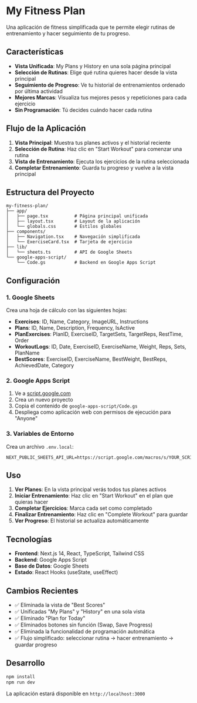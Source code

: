 # My Fitness Plan

Una aplicación de fitness simplificada que te permite elegir rutinas de entrenamiento y hacer seguimiento de tu progreso.

## Características

- **Vista Unificada**: My Plans y History en una sola página principal
- **Selección de Rutinas**: Elige qué rutina quieres hacer desde la vista principal
- **Seguimiento de Progreso**: Ve tu historial de entrenamientos ordenado por última actividad
- **Mejores Marcas**: Visualiza tus mejores pesos y repeticiones para cada ejercicio
- **Sin Programación**: Tú decides cuándo hacer cada rutina

## Flujo de la Aplicación

1. **Vista Principal**: Muestra tus planes activos y el historial reciente
2. **Selección de Rutina**: Haz clic en "Start Workout" para comenzar una rutina
3. **Vista de Entrenamiento**: Ejecuta los ejercicios de la rutina seleccionada
4. **Completar Entrenamiento**: Guarda tu progreso y vuelve a la vista principal

## Estructura del Proyecto

```
my-fitness-plan/
├── app/
│   ├── page.tsx          # Página principal unificada
│   ├── layout.tsx        # Layout de la aplicación
│   └── globals.css       # Estilos globales
├── components/
│   ├── Navigation.tsx    # Navegación simplificada
│   └── ExerciseCard.tsx  # Tarjeta de ejercicio
├── lib/
│   └── sheets.ts         # API de Google Sheets
└── google-apps-script/
    └── Code.gs           # Backend en Google Apps Script
```

## Configuración

### 1. Google Sheets

Crea una hoja de cálculo con las siguientes hojas:
- **Exercises**: ID, Name, Category, ImageURL, Instructions
- **Plans**: ID, Name, Description, Frequency, IsActive
- **PlanExercises**: PlanID, ExerciseID, TargetSets, TargetReps, RestTime, Order
- **WorkoutLogs**: ID, Date, ExerciseID, ExerciseName, Weight, Reps, Sets, PlanName
- **BestScores**: ExerciseID, ExerciseName, BestWeight, BestReps, AchievedDate, Category

### 2. Google Apps Script

1. Ve a [script.google.com](https://script.google.com)
2. Crea un nuevo proyecto
3. Copia el contenido de `google-apps-script/Code.gs`
4. Despliega como aplicación web con permisos de ejecución para "Anyone"

### 3. Variables de Entorno

Crea un archivo `.env.local`:
```env
NEXT_PUBLIC_SHEETS_API_URL=https://script.google.com/macros/s/YOUR_SCRIPT_ID/exec
```

## Uso

1. **Ver Planes**: En la vista principal verás todos tus planes activos
2. **Iniciar Entrenamiento**: Haz clic en "Start Workout" en el plan que quieras hacer
3. **Completar Ejercicios**: Marca cada set como completado
4. **Finalizar Entrenamiento**: Haz clic en "Complete Workout" para guardar
5. **Ver Progreso**: El historial se actualiza automáticamente

## Tecnologías

- **Frontend**: Next.js 14, React, TypeScript, Tailwind CSS
- **Backend**: Google Apps Script
- **Base de Datos**: Google Sheets
- **Estado**: React Hooks (useState, useEffect)

## Cambios Recientes

- ✅ Eliminada la vista de "Best Scores"
- ✅ Unificadas "My Plans" y "History" en una sola vista
- ✅ Eliminado "Plan for Today" 
- ✅ Eliminados botones sin función (Swap, Save Progress)
- ✅ Eliminada la funcionalidad de programación automática
- ✅ Flujo simplificado: seleccionar rutina → hacer entrenamiento → guardar progreso

## Desarrollo

```bash
npm install
npm run dev
```

La aplicación estará disponible en `http://localhost:3000`